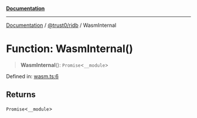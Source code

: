 [**Documentation**](../../../README.md)

***

[Documentation](../../../README.md) / [@trust0/ridb](../README.md) / WasmInternal

# Function: WasmInternal()

> **WasmInternal**(): `Promise`\<`__module`\>

Defined in: [wasm.ts:6](https://github.com/trust0-project/RIDB/blob/a9ae138c86dce36ceea700589b21b11f3e60fc7b/packages/ridb/src/wasm.ts#L6)

## Returns

`Promise`\<`__module`\>
